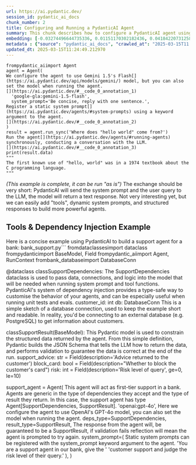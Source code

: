 ```yaml
---
url: https://ai.pydantic.dev/
session_id: pydantic_ai_docs
chunk_number: 2
title: Configuring and Running a PydanticAI Agent
summary: This chunk describes how to configure a PydanticAI agent using the Gemini 1.5 Flash model with a static system prompt. It also demonstrates the synchronous execution of the agent to run a query and retrieve a concise response.
embedding: [-0.03274496644735336, 0.01151170302182436, 0.04184220731258392, -0.013047021813690662, -0.018296409398317337, 0.012040464207530022, 0.015620751306414604, 0.036337994039058685, 0.005290796514600515, 0.0023332382552325726, 0.01728985272347927, -0.0587625652551651, 0.0013983502285555005, -0.054583437740802765, -0.031139571219682693, -0.0156844574958086, -0.023889809846878052, 0.045715540647506714, -0.00911635160446167, 0.015034654177725315, 0.058456774801015854, 0.04219895973801613, 0.015034654177725315, 0.009887196123600006, 0.004985006991773844, 0.0037013280671089888, -0.01732807606458664, 0.020143888890743256, 0.002030633855611086, -0.038351111114025116, 0.042046066373586655, -0.011307843960821629, -0.02372417412698269, 0.017187923192977905, -0.0015719495713710785, 0.004494469612836838, 0.039293959736824036, 0.013989873230457306, 0.005313093774020672, 0.01707325130701065, 0.02092110365629196, -0.03195501118898392, 0.029075492173433304, 0.013238140381872654, -0.06554090231657028, 0.04194413870573044, -0.003172566881403327, 0.0319804921746254, 0.01049877516925335, -0.008160759694874287, -0.06569379568099976, 0.04808541014790535, -0.009428512305021286, 0.012308030389249325, 0.0018411080818623304, -0.0359557569026947, 0.003596212714910507, 0.019965510815382004, -0.04263216257095337, -0.015238514170050621, 0.01172830443829298, -0.011256879195570946, -0.03812176734209061, 0.027903297916054726, -0.04744834825396538, -0.02185121364891529, -0.0564691424369812, 0.020895620808005333, -0.039090100675821304, 0.021723801270127296, 0.01593928225338459, 0.01753193512558937, -0.04739738255739212, -0.039064619690179825, -0.041103214025497437, -0.007950528524816036, 0.032464660704135895, 0.06171853095293045, 0.00667003495618701, -0.03621058166027069, -0.013836978003382683, -0.022934218868613243, -0.03514031693339348, 0.0004965098924003541, 0.010740858502686024, -0.015302220359444618, -0.05804905295372009, 0.005497841630131006, -0.01639796607196331, -0.06808914244174957, 0.005290796514600515, 0.01866590604186058, 0.0032044199761003256, 0.017672089859843254, 0.07945432513952255, 0.026756588369607925, -0.02275584079325199, -0.005434135440737009, 0.02754654362797737, 0.019213778898119926, 0.03937040641903877, -0.018372857943177223, -0.055959492921829224, -0.007549180183559656, 0.034732598811388016, 0.008090682327747345, 0.025826478376984596, -0.022462792694568634, -0.048620544373989105, 0.024960074573755264, -0.10182792693376541, 0.00427468353882432, 0.016729237511754036, 0.007810375653207302, -0.05427765101194382, 0.012021352536976337, -0.02782685123383999, -0.050225939601659775, 0.02531682886183262, -0.05165295675396919, -0.032948825508356094, 0.007937788031995296, -0.008944344706833363, -0.002123007783666253, 0.016232330352067947, 0.013786013238132, 0.00506463972851634, -0.03440132737159729, -0.02046241983771324, -0.009237393736839294, 0.017926914617419243, 0.005590215791016817, 0.0032091978937387466, 0.01400261465460062, -0.036159615963697433, -0.007166943047195673, -0.04143448919057846, -0.01217424776405096, -0.044084664434194565, 0.05407378822565079, 0.014282921329140663, -0.03924299404025078, -0.02414463460445404, 0.02734268456697464, -0.01527673751115799, 0.014193733222782612, -0.04038970544934273, 0.008542995899915695, -0.04811089485883713, 0.0044753579422831535, 0.026756588369607925, 0.02070450223982334, -0.05218808725476265, -0.023418385535478592, -0.013913425616919994, 0.020870137959718704, 0.018334632739424706, 0.039548784494400024, 0.01728985272347927, -0.043651461601257324, -0.0023842030204832554, 0.02642531506717205, -0.05300352722406387, -0.03139439597725868, -0.026527246460318565, -0.015378667041659355, -0.03052799217402935, -0.00466966163367033, -0.04594488441944122, -0.03164922073483467, -0.013378294184803963, -0.00799512304365635, -0.030604440718889236, -0.006287798285484314, 0.02438671886920929, -0.010887383483350277, -0.04563909396529198, -0.04854409396648407, -0.03488549590110779, -0.059578001499176025, -0.023813363164663315, -0.013747789897024632, -0.018780576065182686, -0.011715563014149666, -0.008638555184006691, -0.04459431394934654, -0.006195424124598503, 0.014270179904997349, -0.007982381619513035, 0.03618510067462921, 0.035675451159477234, 0.012906868010759354, 0.028387466445565224, 0.0052971672266721725, -0.004586843773722649, -0.028769701719284058, 0.07277791947126389, -0.016920356079936028, 0.01773579604923725, 0.017251629382371902, 0.026348868384957314, 0.01777401939034462, 0.01939215511083603, -0.011148578487336636, -0.002204233082011342, -0.029279351234436035, 0.0069121187552809715, 0.02144349366426468, -0.03623606637120247, 0.005854596383869648, 0.04347308352589607, -0.06569379568099976, 0.016359742730855942, -0.015824610367417336, -0.0675794929265976, -0.007039530668407679, -0.02981448359787464, -0.0034210209269076586, -0.016996804624795914, 0.00569851603358984, -0.003975264262408018, 0.05259580537676811, 0.028642291203141212, -0.047244489192962646, -0.04581747204065323, 0.015888316556811333, 0.0045358785428106785, -0.03715343400835991, 0.013620377518236637, 0.00546917412430048, 0.0198508407920599, -0.031751152127981186, 0.018296409398317337, -0.027444614097476006, 0.03391715884208679, -0.02915193885564804, 0.05172940343618393, 0.021685577929019928, 0.0047938888892531395, -0.017162440344691277, 0.018398338928818703, 0.027648475021123886, 0.01660182513296604, -0.008090682327747345, 0.0260048545897007, 0.013607636094093323, -0.00403578532859683, -0.05150005966424942, 0.05032786726951599, 0.03850400447845459, 0.028107158839702606, -0.02417011745274067, 0.004370242822915316, -0.02892259694635868, -0.01916281320154667, -0.028973562642931938, -0.03623606637120247, -0.03254110738635063, -0.022462792694568634, -0.0015385037986561656, -0.024743473157286644, 0.016550861299037933, 0.0020768209360539913, 0.020653538405895233, 0.016308777034282684, -0.03529321402311325, -0.004080379847437143, -0.016092175617814064, -0.008683149702847004, -0.042020585387945175, 0.03343299403786659, 0.016334259882569313, 0.041128698736429214, -0.04518041014671326, -0.04732093587517738, -0.010957459919154644, -0.03786694258451462, 0.00899531040340662, 0.001925518736243248, 0.05279966816306114, -0.03896268829703331, 0.02001647651195526, 0.016805686056613922, 0.04716804251074791, -0.02780136838555336, 0.04354953393340111, -0.03389167785644531, -0.027062376961112022, -0.010791824199259281, 0.029100975021719933, 0.01730259321630001, 0.018602199852466583, 0.01957053318619728, -0.02759750932455063, 0.012231582775712013, -0.05099041014909744, 0.026782071217894554, 0.034758083522319794, 0.0043606869876384735, 0.02487088553607464, 0.013977131806313992, 0.028132641687989235, -0.00955592468380928, -0.021927660331130028, -0.0018793317722156644, 0.04278505966067314, 0.01012927945703268, -0.004115418065339327, 0.02527860552072525, -0.024756213650107384, -0.0025482464116066694, 0.04834023490548134, 0.03944685682654381, -0.0004718237614724785, -0.023138077929615974, -0.027750404551625252, 0.058915458619594574, -0.023087112233042717, 0.03605768829584122, -0.020322265103459358, -0.07415397465229034, 0.005278055556118488, 0.03343299403786659, -0.021010292693972588, -0.025915667414665222, -0.026094043627381325, 0.026960447430610657, 0.008931604214012623, -0.016805686056613922, 0.016079435124993324, 0.010810935869812965, -0.051627472043037415, -3.7004319892730564e-05, 0.02668013982474804, 0.009020792320370674, -0.014308404177427292, -0.02457783743739128, 0.02001647651195526, 0.014423075132071972, 0.062075283378362656, -0.05667300149798393, 0.014321145601570606, -0.028183605521917343, -0.030196720734238625, -0.02940676361322403, 0.04398273304104805, 0.022437309846282005, 0.03855497017502785, 0.01026306301355362, -0.0007513345335610211, 0.01035225111991167, 0.003522950690239668, 0.030655404552817345, 0.027495579794049263, -0.014970947988331318, -0.01801610179245472, -0.0459703654050827, -0.006650923285633326, -0.0075173270888626575, 0.0025737290270626545, -0.06034247577190399, 0.009288358502089977, 0.0012542150216177106, 0.011358808726072311, -0.022042332217097282, 0.029687071219086647, 0.008313653990626335, -0.05086299777030945, 0.00308019295334816, 0.016474412754178047, 0.031292468309402466, 0.0029432247392833233, -0.0454862006008625, 0.013429258950054646, -0.007982381619513035, -0.0464545339345932, -0.038402073085308075, -0.012932350859045982, -0.0018251815345138311, 0.01711147464811802, 0.03506387025117874, 0.008046087808907032, -0.0012534187408164144, 0.01569719798862934, 0.0541757196187973, 0.05190778151154518, 0.0037045131903141737, -0.004551805090159178, -0.013161692768335342, 0.014180991798639297, 0.09188976883888245, -0.07471458613872528, -0.017621124163269997, -0.009313840419054031, 0.0055137681774795055, 0.033815231174230576, -0.01456322893500328, 0.009638742543756962, 0.03307623788714409, 0.020347747951745987, 0.016805686056613922, -0.0372808463871479, 0.005204793531447649, 0.02299792505800724, -0.02434849552810192, 0.005943784955888987, 0.042759574949741364, 0.014448557049036026, 0.01483079418540001, -0.02461606077849865, 0.0696180909872055, -0.055449843406677246, 0.01866590604186058, -0.004723811987787485, -0.018806058913469315, -0.05099041014909744, -0.028361983597278595, -0.03715343400835991, 0.041332557797431946, 0.07012774050235748, -0.0076765925623476505, -0.07048449665307999, 0.00933295302093029, 0.004462616518139839, -0.027164306491613388, 0.07226826995611191, 0.026603693142533302, -0.0387333445250988, -0.014372110366821289, -0.015569785609841347, 0.0054022823460400105, 0.019455861300230026, 0.011307843960821629, -0.0197871346026659, -0.006842041853815317, -0.009861714206635952, 0.0045772879384458065, 0.0234693493694067, -0.005481915082782507, -0.01753193512558937, 0.028795184567570686, -0.03554803878068924, 0.008020605891942978, 0.0719115138053894, 0.007052272092550993, 0.021379787474870682, -0.04255571588873863, -0.026934964582324028, 0.021061256527900696, -0.026094043627381325, -0.00547554437071085, -0.017149697989225388, -0.019175555557012558, 0.01825818605720997, -0.0354715920984745, -0.04767769202589989, 0.051168788224458694, 0.020436936989426613, 0.04630163684487343, 0.000977093237452209, 0.05713168531656265, 0.019952770322561264, -0.025864701718091965, 0.02098480984568596, -0.04016036540269852, 0.019468603655695915, -0.0084474366158247, 0.010001867078244686, 0.005982008762657642, 0.026731105521321297, 0.007912305183708668, 0.0008982568979263306, -0.006905748043209314, 0.018997177481651306, -0.02052612602710724, -0.038860756903886795, -0.016512637957930565, 0.004016673658043146, 0.0009428511839359999, 0.010556111112236977, 0.057335544377565384, -0.024272046983242035, 0.039752643555402756, 0.018296409398317337, -0.013773271813988686, 0.040236812084913254, -0.010033720172941685, -0.034732598811388016, -0.01892073079943657, -0.011129466816782951, 0.03758663684129715, 0.009485847316682339, 0.06691695004701614, -0.01401535514742136, 0.03855497017502785, 0.026833035051822662, 0.03032413311302662, -0.017035027965903282, -0.04074646160006523, -0.018793318420648575, 0.005465988535434008, 0.0005363262607716024, -0.0341465026140213, 0.04418659210205078, 0.019035400822758675, -0.034758083522319794, -0.00489263329654932, -0.0005884856800548732, 0.0025291345082223415, 0.038172733038663864, -0.05007304251194, -0.000529557466506958, -0.009887196123600006, 0.015085618942975998, 0.027750404551625252, 0.01688213273882866, 0.0034879122395068407, 0.024259306490421295, -0.0043638721108436584, -0.01660182513296604, 0.04140900447964668, -0.004688773304224014, -0.016448931768536568, 0.010619817301630974, -0.001448518829420209, -0.009880825877189636, -0.018360115587711334, -0.015302220359444618, -0.0075746625661849976, -0.003634436521679163, 0.011970387771725655, 0.008307283744215965, 0.0184620451182127, 0.02048790082335472, -0.029992861673235893, 0.019532309845089912, 0.027954263612627983, 0.01105938944965601, -0.041791241616010666, -0.014066320843994617, -0.027954263612627983, 0.030451545491814613, -0.01525125466287136, -0.006313280668109655, -0.004787518177181482, 0.02461606077849865, 0.031114090234041214, 0.023762397468090057, 0.0026485836133360863, 0.011741045862436295, 0.05361510440707207, 0.0010216875234618783, 0.005523324012756348, -0.03279593214392662, 0.0319804921746254, 0.0029400393832474947, -0.022042332217097282, -0.004561361391097307, 0.011932164430618286, -0.011906681582331657, 0.002978262957185507, -0.024004481732845306, 0.020373230800032616, 0.010791824199259281, -0.005931043531745672, 0.03333106264472008, 0.04535878822207451, -0.011811122298240662, -0.03164922073483467, 0.0047938888892531395, -0.01576090417802334, 0.011938534677028656, -0.0173153355717659, -0.0209975503385067, 0.021137705072760582, -0.010619817301630974, -0.009836231358349323, -0.015225772745907307, -0.022220708429813385, 0.011855716817080975, 0.0027170677203685045, -0.04303988441824913, 0.016691014170646667, 0.032668519765138626, -0.011333325877785683, -0.014359368942677975, -0.005446876864880323, 0.018857024610042572, 0.01753193512558937, -0.013289105147123337, -0.01754467748105526, -0.017035027965903282, 0.004720626398921013, 0.0012629746925085783, -0.03710246831178665, -0.013289105147123337, 0.01939215511083603, -0.007969641126692295, -0.04298891872167587, 0.016729237511754036, 0.027036894112825394, -0.007472732570022345, -0.025100227445364, 0.03508935496211052, 0.01711147464811802, -0.008409213274717331, 0.0037013280671089888, 0.043855320662260056, -0.03457970544695854, 0.008046087808907032, 0.008568478748202324, 0.0071287197060883045, -0.012690267525613308, -0.031343430280685425, -0.032209835946559906, 0.004672846756875515, -0.051601991057395935, 0.02958514168858528, 0.03786694258451462, -0.00990630779415369, -0.0058291140012443066, 0.01915007270872593, 0.021099479869008064, 0.013531188480556011, 0.009326581843197346, 0.008160759694874287, -0.01757015846669674, -0.02024581842124462, -0.010205727070569992, 0.04892633110284805, -0.05213712155818939, 0.023596761748194695, 0.03417198359966278, 0.008969827555119991, -0.005982008762657642, 0.009307470172643661, 0.024450425058603287, -0.017391782253980637, -0.01207231730222702, -0.033611372113227844, 0.0009412585641257465, 0.03228628262877464, -0.017684830352663994, -0.02734268456697464, 0.007466362323611975, 0.004379798658192158, -0.03605768829584122, 0.003596212714910507, 0.03758663684129715, -0.03141988068819046, -0.003124787239357829, -0.018563974648714066, 0.03944685682654381, -0.001439759274944663, 0.012097800150513649, 0.0014708159724250436, -0.004185494966804981, -0.011862087063491344, 0.012492778711020947, 0.03582834452390671, -0.06681502610445023, 0.02349483221769333, 0.024246565997600555, 0.004628252703696489, -0.004293795209378004, 0.008370989933609962, 0.011365178972482681, 0.005870522931218147, 0.05402282625436783, 0.0034847271163016558, -0.05325835198163986, -0.02617049030959606, 0.042479269206523895, -0.002715475158765912, -0.037204399704933167, 0.02252649888396263, -0.0016882133204489946, -0.03669475018978119, -0.023877069354057312, 0.01706051081418991, -0.011785639449954033, -0.019965510815382004, -0.04994563013315201, 0.050684623420238495, 0.06125984340906143, 0.00511560495942831, 0.03310172259807587, 0.014919983223080635, -0.004233274608850479, 0.03893720731139183, 0.007160572800785303, -0.019634239375591278, -0.004921300802379847, 0.021481717005372047, 0.027444614097476006, -0.005077381152659655, -0.017824983224272728, 0.04393176734447479, -0.02251375839114189, -0.05463440343737602, -0.02555891126394272, -0.015480597503483295, 0.003739551641047001, 0.003408279735594988, -0.015353185124695301, -0.03649089112877846, -0.01173467468470335, 0.01844930462539196, 0.028438430279493332, -0.040058434009552, -0.028107158839702606, 0.03226080164313316, -0.016512637957930565, 0.014474039897322655, -0.018780576065182686, 0.0005164180765859783, -0.01434662751853466, 0.00484166806563735, 0.0248581450432539, -0.01960875652730465, -0.053869929164648056, 0.01493272464722395, -0.02115044556558132, -0.019277485087513924, -0.0031789373606443405, -0.05218808725476265, 0.0006275057094171643, 0.043829839676618576, 0.00021281839872244745, 0.016920356079936028, 0.0037140692584216595, 0.008912491612136364, 0.008466549217700958, -0.022373603656888008, -0.0029304835479706526, -0.04145997017621994, -0.0686497613787651, 0.0025004667695611715, -0.0360831692814827, -0.013505706563591957, 0.0041026766411960125, -0.01082367729395628, -0.016538118943572044, 0.02414463460445404, -0.016907615587115288, -0.0018283668905496597, 0.017608383670449257, 0.06941423565149307, -0.026578210294246674, 0.01297057420015335, -0.029330316931009293, 0.009810748510062695, 0.022946959361433983, 0.0064821019768714905, 0.034961942583322525, 0.010900123976171017, -0.015187549404799938, -0.007581033278256655, -0.039268478751182556, 0.01550607942044735, -0.003408279735594988, -0.0037013280671089888, -0.01570994034409523, 0.04665839299559593, -0.003886075923219323, -0.018168997019529343, 0.0027170677203685045, -0.015901057049632072, 0.005376799963414669, 0.004991377703845501, 0.012849532999098301, -0.002463835757225752, -0.012467295862734318, 0.008364618755877018, 0.03368781879544258, -0.05488922819495201, 0.002603989327326417, -0.002282273257151246, 0.023775139823555946, -0.02048790082335472, -0.004067638423293829, 0.013212657533586025, -0.022462792694568634, -0.00042961843428201973, 0.04490010440349579, -0.025469724088907242, -0.001329069840721786, -0.017277110368013382, -0.052952561527490616, -0.03799435496330261, -0.03947233781218529, -0.011862087063491344, -0.005790890194475651, 0.015289478935301304, 0.023507574573159218, 0.024335753172636032, 0.003643992356956005, -0.10274529457092285, 0.0013832200784236193, 0.013569412752985954, -0.0033573147375136614, 0.0025004667695611715, -0.022157002240419388, 0.015123843215405941, 0.033356547355651855, -0.030910229310393333, -0.017582900822162628, -0.0006764798308722675, 0.0038478521164506674, -0.013301846571266651, -0.003688586875796318, 0.031114090234041214, -0.03822369873523712, 0.032948825508356094, -0.00992542039602995, 0.04125611111521721, -0.005048713181167841, -0.03893720731139183, 0.006523510906845331, -0.04347308352589607, 0.02619597315788269, -0.00015060535224620253, -0.012964203953742981, -0.02321452461183071, 0.03669475018978119, 0.02662917599081993, -0.0034688005689531565, -0.019634239375591278, -0.030655404552817345, -0.0209338441491127, -0.0030244500376284122, -0.05315642058849335, 0.02645079791545868, 0.012683896347880363, 0.021991366520524025, 0.00614445935934782, 0.026094043627381325, -0.0010113352909684181, 0.004029414616525173, 0.028438430279493332, 0.01804158464074135, 0.03694957494735718, 0.008925233036279678, -0.024756213650107384, 0.03893720731139183, 0.00015219800116028637, 0.021239634603261948, 0.02668013982474804, 0.040644530206918716, 0.026934964582324028, 0.0008353470475412905, 0.013289105147123337, 0.026476280763745308, -0.05830387771129608, 0.006905748043209314, 0.0031231946777552366, 0.02777588739991188, -0.017136957496404648, -0.0037140692584216595, 0.00700130732730031, -0.016308777034282684, 0.0012024538591504097, 0.00043559088953770697, -0.01778675988316536, 0.0019748909398913383, -0.009919049218297005, -0.005577474366873503, -0.03437584638595581, 0.028336500748991966, -0.025393275544047356, 0.003933855332434177, -0.006861153524369001, 0.025597136467695236, -0.0024096856359392405, 0.025915667414665222, 0.010415957309305668, -0.008052458986639977, 0.045205891132354736, -0.045715540647506714, 0.024424942210316658, 0.021558165550231934, -0.030477028340101242, 0.003335017478093505, 0.005016860086470842, -0.0037873312830924988, 0.00011676144640659913, 0.029228387400507927, 0.012843161821365356, -0.0313689149916172, -0.0013951649889349937, 0.008383730426430702, -0.033152688294649124, 0.008402843028306961, -0.028387466445565224, 0.035191282629966736, -3.172865399392322e-05, 0.0012271399609744549, 0.04574102535843849, 0.018347375094890594, -0.014333886094391346, 0.004287424497306347, -0.024017222225666046, 0.013454741798341274, -0.028616808354854584, -0.022195227444171906, -0.00169458391610533, 0.00433201901614666, 0.019443120807409286, 0.008288172073662281, -0.014996430836617947, 0.02752106264233589, -0.02958514168858528, -0.004930857103317976, 0.0673246681690216, -0.009715189225971699, -0.04082290828227997, 0.013696825131773949, -0.009409399703145027, 0.03486001119017601, -0.00038482501986436546, 0.015213031321763992, -0.002815812360495329, -0.007702074944972992, -0.009829861111938953, -0.019697945564985275, -0.02617049030959606, -0.01888250559568405, 0.04642904922366142, 0.007020418997853994, -0.031598255038261414, 0.009141834452748299, -0.012983315624296665, 0.002615137957036495, 0.013582153245806694, -0.03554803878068924, -0.0141172856092453, -0.03687312453985214, 0.0173153355717659, -0.005997935310006142, 0.00036212970735505223, -0.007746669463813305, -0.026501763612031937, -0.020105665549635887, 0.027903297916054726, 0.008128906600177288, 0.0008703854400664568, 0.005845040548592806, -0.008281800895929337, -0.006963083520531654, -0.00333183235488832, 0.017659347504377365, -0.01026943325996399, 0.025469724088907242, 0.012683896347880363, -0.041791241616010666, 0.0045358785428106785, -0.022895993664860725, -0.02326549030840397, 0.03858045116066933, 0.006447063758969307, -0.012390848249197006, -0.01572268083691597, -0.004398910328745842, -0.012581966817378998, -0.0010423921048641205, -0.021685577929019928, -0.017646607011556625, -0.04309084638953209, 0.015060137026011944, 0.03215887024998665, -0.018755093216896057, 0.044568829238414764, 0.05860966816544533, 0.03967619687318802, -0.04630163684487343, 0.001699361833743751, 0.026603693142533302, -0.00956866517663002, 0.03488549590110779, 0.012486407533288002, -0.012722120620310307, 0.005488285794854164, -0.002277495339512825, 0.031165054067969322, 0.010842788964509964, -0.004357501398772001, 0.004844853654503822, 0.049767252057790756, -0.011887569911777973, -0.005035972222685814, 0.034070055931806564, -0.01217424776405096, 0.025660842657089233, 0.05789615958929062, 0.02459057793021202, 0.003258570097386837, -0.007753039710223675, 0.003962523303925991, -0.0024049077183008194, 0.0043638721108436584, -0.010887383483350277, 0.010912865400314331, 0.04082290828227997, 0.0018697758205235004, -0.022628428414463997, 0.0013362367171794176, 0.00683567114174366, -0.030910229310393333, 0.003886075923219323, -0.0012502333847805858, -0.005924672819674015, 0.01367134228348732, -0.00048257416347041726, -0.04049163684248924, 0.010963830165565014, -0.041587382555007935, -0.03187856450676918, -0.009848972782492638, -0.015009171329438686, -0.0073580616153776646, 0.0023364233784377575, 0.031776633113622665, -0.001313939574174583, 0.002675658790394664, -0.009836231358349323, 0.037255361676216125, 0.023596761748194695, 0.005383170675486326, 0.01572268083691597, -0.015595268458127975, -0.0031518624164164066, 0.017162440344691277, -0.026272421702742577, 0.0038191843777894974, -0.031114090234041214, 0.0042619421146810055, 0.01024395041167736, 0.002189899329096079, 0.011148578487336636, -0.01105938944965601, -0.020895620808005333, 0.021940402686595917, 0.03575189784169197, 0.014818052761256695, 0.05300352722406387, 0.009715189225971699, -0.008383730426430702, 0.006443878170102835, 0.014499522745609283, 0.018742352724075317, -0.03368781879544258, 0.03959975019097328, -0.021723801270127296, 0.027495579794049263, 0.030833782628178596, -0.019048143178224564, 0.009492218494415283, 0.004640993662178516, 0.03501290827989578, 0.001545670791529119, -0.005364059004932642, -0.030018342658877373, -0.0157481636852026, -0.010192985646426678, 0.01596476323902607, -0.0027935151010751724, 0.02366046793758869, -0.026119526475667953, 0.00393704092130065, 0.014193733222782612, -0.0009340915712527931, 0.023634985089302063, -0.013072504661977291, -0.021723801270127296, -0.012919609434902668, -0.00159743195399642, -0.032948825508356094, -0.024029964581131935, 0.005927858408540487, -0.004876706749200821, -0.0207554679363966, 0.026476280763745308, -0.013836978003382683, -0.03052799217402935, -0.037688564509153366, -0.0038542228285223246, 0.016079435124993324, 0.05601045861840248, 0.025622617453336716, 0.0008536625537090003, -0.0028524433728307486, 0.006759223528206348, -0.0005080566625110805, 0.007740298751741648, 0.004494469612836838, 0.0005271685076877475, -0.02259020507335663, 0.022144261747598648, 0.027036894112825394, -0.006185868289321661, 0.005093307700008154, 0.001858627307228744, -0.0014094988582655787, 0.005338576156646013, -0.05825291574001312, 0.033815231174230576, -0.013798754662275314, -0.04902826249599457, -0.009307470172643661, 0.023800622671842575, -0.030910229310393333, 0.02140527032315731, 0.01773579604923725, -0.024934591725468636, -0.002253605518490076, -0.029432246461510658, 9.095547284232453e-06, -0.006759223528206348, 0.036134134978055954, 0.0025737290270626545, -0.007695704232901335, 0.01664005033671856, 0.00016683050489518791, 0.008810562081634998, 0.0012542150216177106, 0.005781334359198809, -0.029967378824949265, 0.05127071961760521, 0.017646607011556625, 0.0020863767713308334, -0.009970013983547688, -0.028412947431206703, -0.0030531177762895823, -0.06452160328626633, -0.00013059763296041638, 0.013709565624594688, -0.0460977777838707, 0.010358622297644615, -0.04194413870573044, -0.013645859435200691, 0.0012510297819972038, 0.015072877518832684, -0.014499522745609283, -0.018589457497000694, -0.004029414616525173, 0.021316081285476685, -0.0050805662758648396, 0.061412740498781204, -0.01638522557914257, -0.024539614096283913, 0.011269619688391685, 0.026782071217894554, 8.421158418059349e-05, 0.019022660329937935, -0.016232330352067947, -0.00810979399830103, -0.010747229680418968, -0.01983809843659401, 0.03539514169096947, 0.013097986578941345, -0.0009460364817641675, 0.02529134601354599, -0.013097986578941345, -0.0006557753076776862, -0.0011522851418703794, 0.028361983597278595, -0.02297244220972061, 0.034707117825746536, 0.04171479493379593, -0.018538493663072586, -0.023087112233042717, -0.0025004667695611715, 0.01797787845134735, 0.00955592468380928, -0.046148743480443954, 0.021265117451548576, 0.0346306711435318, 0.030145755037665367, -0.010524258017539978, -0.00015239708591252565, 0.01637248322367668, -0.05917028337717056, 0.011021166108548641, 0.00037487095687538385, 0.00037288013845682144, -0.00944762397557497, 0.01865316368639469, -0.005653921980410814, 0.026030337437987328, -0.008542995899915695, -0.009173687547445297, -0.007364432327449322, 0.016487155109643936, 0.02438671886920929, -0.021545423194766045, 0.013951648958027363, 0.002054523676633835, -0.007905934937298298, -0.00979163683950901, -0.006994936615228653, -0.002798293251544237, 0.001799699035473168, -0.04326922446489334, -0.012358995154500008, 0.03305075690150261, -0.0011403403477743268, 0.03073185309767723, -0.024896368384361267, 0.004628252703696489, 0.009377546608448029, 0.017162440344691277, -0.021583648398518562, -0.027699438855051994, 0.01456322893500328, -0.007536438759416342, -0.030400579795241356, 0.06166756525635719, -0.007109607569873333, -0.01753193512558937, 0.006354689598083496, 0.0034974683076143265, 0.0015249662101268768, 0.031292468309402466, 0.02439945936203003, -0.026323385536670685, 0.007925046607851982, 0.04298891872167587, 0.025826478376984596, -0.009307470172643661, -0.00156876421533525, 0.019672462716698647, -0.022832287475466728, -0.03147084265947342, 0.003427391406148672, 0.01218061801046133, -0.028361983597278595, 0.01276671513915062, 0.0010272618383169174, 0.015786387026309967, 0.016767460852861404, 0.03891172260046005, 0.011741045862436295, 0.03208242356777191, -0.002291829092428088, 0.009517700411379337, -0.02826005406677723, 0.002199455164372921, 0.005392726510763168, 0.016092175617814064, -0.032490141689777374, -0.012983315624296665, -0.01423195656388998, 0.0103458808735013, -0.016270553693175316, -0.010906495153903961, 0.019774392247200012, 0.013747789897024632, -0.003500653663650155, 0.0035739156883209944, 0.005169754847884178, 0.0046951440162956715, 0.02253923937678337, -0.030935712158679962, -0.032235316932201385, -0.0016531748697161674, -0.027062376961112022, -0.043371155858039856, 0.0033573147375136614, 0.011046648025512695, -0.014856277033686638, -0.006619070190936327, 0.02116318605840206, 0.022284414619207382, 0.024259306490421295, -0.043829839676618576, -0.008033347316086292, -0.01983809843659401, -0.00466966163367033, -0.007797634229063988, 0.01527673751115799, -0.018118033185601234, 0.0037905166391283274, 0.003717254614457488, -0.007485473994165659, -0.03623606637120247, 0.016053952276706696, -0.005762222222983837, -0.01265841443091631, 0.003465615212917328, 0.004609140567481518, -0.022386346012353897, 0.025406017899513245, 0.0008046884322538972, 0.020793691277503967, 0.00644069304689765, -0.015582527033984661, -0.0023603131994605064, 0.019290225580334663, -0.018729612231254578, 0.014410333707928658, 0.0026501764077693224, 0.008498402312397957, -0.038402073085308075, 0.04418659210205078, -0.004672846756875515, -0.028438430279493332, -0.011320585384964943, 0.00011696053115883842, -0.012824050150811672, -0.011632745154201984, -0.026055820286273956, -0.00010431883856654167, 0.02029678225517273, 0.03006930835545063, 0.011811122298240662, 0.019710686057806015, 0.006886635906994343, 0.031802114099264145, -0.022399086505174637, 0.016053952276706696, -0.019914546981453896, 0.04230089113116264, -0.020679019391536713, 0.0063674310222268105, -0.00855573732405901, 0.017187923192977905, -0.025635359808802605, -0.013027910143136978, -0.02348209172487259, 0.016678273677825928, -0.0377650111913681, -0.007982381619513035, 0.017659347504377365, -0.01388794369995594, -0.003663104260340333, -0.018079807981848717, -0.025112969800829887, -0.012594708241522312, -0.027419131249189377, -0.015302220359444618, -0.021749284118413925, 0.003143899142742157, 0.04286150634288788, -0.01446129847317934, -0.02051338367164135, 0.03371329978108406, 0.009301099926233292, -0.011416143737733364, -0.01934119127690792, -0.017136957496404648, -0.01263293158262968, -0.013238140381872654, 0.012155136093497276, -0.012620191089808941, 0.0062209065072238445, 0.016971321776509285, -0.02213152125477791, 0.009721560403704643, 0.004121788777410984, 0.0004347945505287498, -0.012308030389249325, 0.03228628262877464, 0.007651110179722309, 0.0392175130546093, -0.004730182699859142, -0.0012860681163147092, -0.01979987509548664, 0.0020449678413569927, 0.00030340059311129153, 0.022258933633565903, -0.006880265660583973, -0.010568852536380291, -0.04902826249599457, 0.045460715889930725, 0.01804158464074135, -0.011868458241224289, 0.014779829420149326, 0.05606142058968544, -0.012645673006772995, 0.014512263238430023, 0.002463835757225752, -0.027470096945762634, 0.005144272465258837, -0.020182112231850624, -0.014104544185101986, 0.018793318420648575, -0.024717990309000015, -0.04426304250955582, 0.05083751678466797, -0.007109607569873333, -0.015289478935301304, -0.008492031134665012, 0.00336050009354949, 0.031572774052619934, 0.0016093768645077944, -0.01116131991147995, 0.014435816556215286, 0.03919203206896782, -0.0018570346292108297, -0.026578210294246674, -0.012104170396924019, 0.008708632551133633, -0.03914106637239456, -0.015569785609841347, -0.003293608548119664, -0.014665158465504646, 0.008173500187695026, -0.020895620808005333, -0.011632745154201984, 0.011256879195570946, 0.008383730426430702, 0.00844106636941433, 0.011193173006176949, -0.050710104405879974, -0.03531869500875473, -0.02713882550597191, -0.011129466816782951, 0.008390101604163647, 0.020322265103459358, 0.0006657293997704983, -0.0035325067583471537, -0.01173467468470335, 0.02639983408153057, 0.021825730800628662, -0.009046275168657303, 0.027215272188186646, -0.02915193885564804, 0.0015966356731951237, 0.016334259882569313, -0.011377920396625996, -0.04390628635883331, 0.012085058726370335, 0.008001494221389294, -0.01639796607196331, 0.02434849552810192, 0.006427951622754335, -0.013505706563591957, 0.02481991983950138, -0.005093307700008154, 0.010785453021526337, -0.023533055558800697, -0.00012104171037208289, 0.007351690903306007, 0.029712554067373276, 0.012804938480257988, -0.021711060777306557, -0.015786387026309967, -0.012671155855059624, 7.495428144466132e-05, 0.03618510067462921, -0.007122348994016647, -0.0016531748697161674, 0.00053433544235304, 0.00694397184997797, 0.039268478751182556, -0.06304361671209335, 0.016984062269330025, 0.02301066555082798, -0.0034146502148360014, 0.011377920396625996, -0.015098360367119312, 0.028311017900705338, 0.045256856828927994, 0.023112595081329346, -0.016053952276706696, -0.013429258950054646, 0.037459224462509155, 0.008383730426430702, -0.011626374907791615, 0.014512263238430023, 0.0024240193888545036, 0.054124753922224045, 0.005644366145133972, -0.03052799217402935, -0.0012287326389923692, 0.020092923194169998, -0.0025593950413167477, 0.012945092283189297, 0.023405643180012703, 0.029330316931009293, 0.01263293158262968, 0.01242907252162695, 0.01958327367901802, 0.011594521813094616, 0.0007736316765658557, 0.022615687921643257, 0.0007322226883843541, -0.02439945936203003, -0.002175565343350172, -0.011830233968794346, 0.01573542132973671, 0.003911558538675308, 0.04219895973801613, -0.0010861901100724936, -0.020411454141139984, -0.025877442210912704, -0.023558538407087326, 0.0030101160518825054, 0.02367321029305458, 0.03187856450676918, 0.012193359434604645, -0.0323372483253479, -0.011569038964807987, -0.015302220359444618, 0.03328010067343712, -0.028158122673630714, -0.012276177294552326, -0.019290225580334663, -0.020679019391536713, 0.0007883637445047498, 0.006708258762955666, -0.02481991983950138, 0.04375339299440384, -0.007377173751592636, -0.012581966817378998, 0.014397592283785343, -0.01572268083691597, 0.002248827600851655, 0.0022679392714053392, 0.03593027591705322, -0.04298891872167587, -0.01661456748843193, -0.015837352722883224, -0.03939589112997055, -0.000572957273107022, 0.0318530797958374, -0.037484705448150635, 0.009078128263354301, -0.021124962717294693, 0.00821172446012497, -0.01916281320154667, 0.003815999021753669, 0.008982568979263306, -0.02052612602710724, -0.009129093028604984, -0.011301472783088684]
metadata : {"source": "pydantic_ai_docs", "crawled_at": "2025-03-15T11:24:49.208900", "url_path": "/", "chunk_size": 4314}
updated_dt: 2025-03-15T11:24:49.212970
---
```

```
frompydantic_aiimport Agent
agent = Agent( 
We configure the agent to use Gemini 1.5's Flash[](https://ai.pydantic.dev/api/models/gemini/) model, but you can also set the model when running the agent.
[](https://ai.pydantic.dev/#__code_0_annotation_1)
  'google-gla:gemini-1.5-flash',
  system_prompt='Be concise, reply with one sentence.', 
Register a static system prompt[](https://ai.pydantic.dev/agents/#system-prompts) using a keyword argument to the agent.
[](https://ai.pydantic.dev/#__code_0_annotation_2)
)
result = agent.run_sync('Where does "hello world" come from?') 
Run the agent[](https://ai.pydantic.dev/agents/#running-agents) synchronously, conducting a conversation with the LLM.
[](https://ai.pydantic.dev/#__code_0_annotation_3)
print(result.data)
"""
The first known use of "hello, world" was in a 1974 textbook about the C programming language.
"""

```

_(This example is complete, it can be run "as is")_
The exchange should be very short: PydanticAI will send the system prompt and the user query to the LLM, the model will return a text response.
Not very interesting yet, but we can easily add "tools", dynamic system prompts, and structured responses to build more powerful agents.
## Tools & Dependency Injection Example
Here is a concise example using PydanticAI to build a support agent for a bank:
bank_support.py```
fromdataclassesimport dataclass
frompydanticimport BaseModel, Field
frompydantic_aiimport Agent, RunContext
frombank_databaseimport DatabaseConn

@dataclass
classSupportDependencies: 
The SupportDependencies dataclass is used to pass data, connections, and logic into the model that will be needed when running system prompt[](https://ai.pydantic.dev/agents/#system-prompts) and tool[](https://ai.pydantic.dev/tools/) functions. PydanticAI's system of dependency injection provides a type-safe[](https://ai.pydantic.dev/agents/#static-type-checking) way to customise the behavior of your agents, and can be especially useful when running unit tests[](https://ai.pydantic.dev/testing-evals/) and evals.
[](https://ai.pydantic.dev/#__code_1_annotation_3)
  customer_id: int
  db: DatabaseConn 
This is a simple sketch of a database connection, used to keep the example short and readable. In reality, you'd be connecting to an external database (e.g. PostgreSQL) to get information about customers.
[](https://ai.pydantic.dev/#__code_1_annotation_12)

classSupportResult(BaseModel): 
This Pydantic[](https://docs.pydantic.dev) model is used to constrain the structured data returned by the agent. From this simple definition, Pydantic builds the JSON Schema that tells the LLM how to return the data, and performs validation to guarantee the data is correct at the end of the run.
[](https://ai.pydantic.dev/#__code_1_annotation_13)
  support_advice: str = Field(description='Advice returned to the customer')
  block_card: bool = Field(description="Whether to block the customer's card")
  risk: int = Field(description='Risk level of query', ge=0, le=10)

support_agent = Agent( 
This agent[](https://ai.pydantic.dev/agents/) will act as first-tier support in a bank. Agents are generic in the type of dependencies they accept and the type of result they return. In this case, the support agent has type Agent[SupportDependencies, SupportResult].
[](https://ai.pydantic.dev/#__code_1_annotation_1)
  'openai:gpt-4o', 
Here we configure the agent to use OpenAI's GPT-4o model[](https://ai.pydantic.dev/api/models/openai/), you can also set the model when running the agent.
[](https://ai.pydantic.dev/#__code_1_annotation_2)
  deps_type=SupportDependencies,
  result_type=SupportResult, 
The response from the agent will, be guaranteed to be a SupportResult, if validation fails reflection[](https://ai.pydantic.dev/agents/#reflection-and-self-correction) will mean the agent is prompted to try again.
[](https://ai.pydantic.dev/#__code_1_annotation_9)
  system_prompt=( 
Static system prompts[](https://ai.pydantic.dev/agents/#system-prompts) can be registered with the system_prompt keyword argument[](https://ai.pydantic.dev/api/agent/#pydantic_ai.agent.Agent.__init__) to the agent.
[](https://ai.pydantic.dev/#__code_1_annotation_4)
    'You are a support agent in our bank, give the '
    'customer support and judge the risk level of their query.'
  ),
)